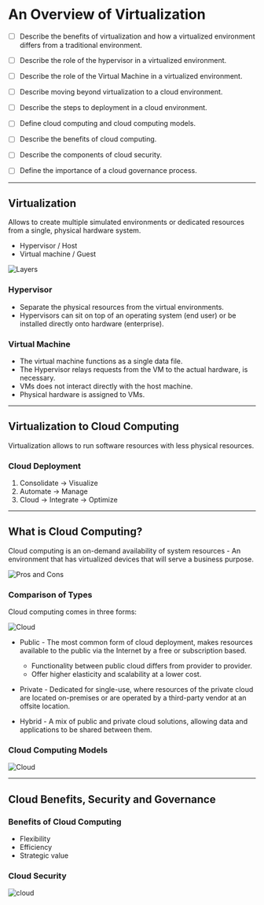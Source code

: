
# An Overview of Virtualization

- [ ] Describe the benefits of virtualization and how a virtualized environment differs from a traditional environment.
- [ ] Describe the role of the hypervisor in a virtualized environment.
- [ ] Describe the role of the Virtual Machine in a virtualized environment.

- [ ] Describe moving beyond virtualization to a cloud environment.
- [ ] Describe the steps to deployment in a cloud environment.

- [ ] Define cloud computing and cloud computing models.

- [ ] Describe the benefits of cloud computing.
- [ ] Describe the components of cloud security.
- [ ] Define the importance of a cloud governance process.

---

## Virtualization

Allows to create multiple simulated environments or dedicated resources from a single, physical hardware system.

- Hypervisor / Host
- Virtual machine / Guest

![Layers](https://www.ionos.com/digitalguide/fileadmin/DigitalGuide/Screenshots_2018/EN-virtual-machine.png)

### Hypervisor

- Separate the physical resources from the virtual environments.
- Hypervisors can sit on top of an operating system (end user) or be installed directly onto hardware (enterprise).

### Virtual Machine

- The virtual machine functions as a single data file.
- The Hypervisor relays requests from the VM to the actual hardware, is necessary.
- VMs does not interact directly with the host machine.
- Physical hardware is assigned to VMs.

---

## Virtualization to Cloud Computing

Virtualization allows to run software resources with less physical resources.

### Cloud Deployment

1. Consolidate &rarr; Visualize
2. Automate &rarr; Manage
3. Cloud &rarr; Integrate &rarr; Optimize

---

## What is Cloud Computing?

Cloud computing is an on-demand availability of system resources - An environment that has virtualized devices that will serve a business purpose.

![Pros and Cons](https://thinkitsolutions.com/wp-content/uploads/2019/03/cloud-computing-pros-and-cons.png)

### Comparison of Types

Cloud computing comes in three forms:

![Cloud](https://miro.medium.com/max/800/0*_PfopP8ZDMwtzebg.png)

- Public - The most common form of cloud deployment, makes resources available to the public via the Internet by a free or subscription based.
  - Functionality between public cloud differs from provider to provider.
  - Offer higher elasticity and scalability at a lower cost.

- Private - Dedicated for single-use, where resources of the private cloud are located on-premises or are operated by a third-party vendor at an offsite location.

- Hybrid - A mix of public and private cloud solutions, allowing data and applications to be shared between them.

### Cloud Computing Models

![Cloud](https://miro.medium.com/max/2800/1*hlMABmD_hJmMJlu433KIAg.png)

---

## Cloud Benefits, Security and Governance

### Benefits of Cloud Computing

- Flexibility
- Efficiency
- Strategic value

### Cloud Security

![cloud](https://image.slidesharecdn.com/securitycomplianceinthecloud-csanorthtxjune2013chadlawler-130623162946-phpapp01/95/security-compliance-in-the-cloud-proactively-managing-governance-risk-compliance-9-638.jpg?cb=1372869977)
